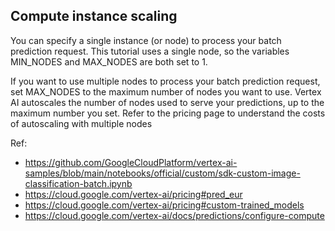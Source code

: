 ## Compute instance scaling

You can specify a single instance (or node) to process your batch prediction request. This tutorial uses a single node, so the variables MIN_NODES and MAX_NODES are both set to 1.

If you want to use multiple nodes to process your batch prediction request, set MAX_NODES to the maximum number of nodes you want to use. Vertex AI autoscales the number of nodes used to serve your predictions, up to the maximum number you set. Refer to the pricing page to understand the costs of autoscaling with multiple nodes

Ref:
- https://github.com/GoogleCloudPlatform/vertex-ai-samples/blob/main/notebooks/official/custom/sdk-custom-image-classification-batch.ipynb
- https://cloud.google.com/vertex-ai/pricing#pred_eur
- https://cloud.google.com/vertex-ai/pricing#custom-trained_models
- https://cloud.google.com/vertex-ai/docs/predictions/configure-compute
